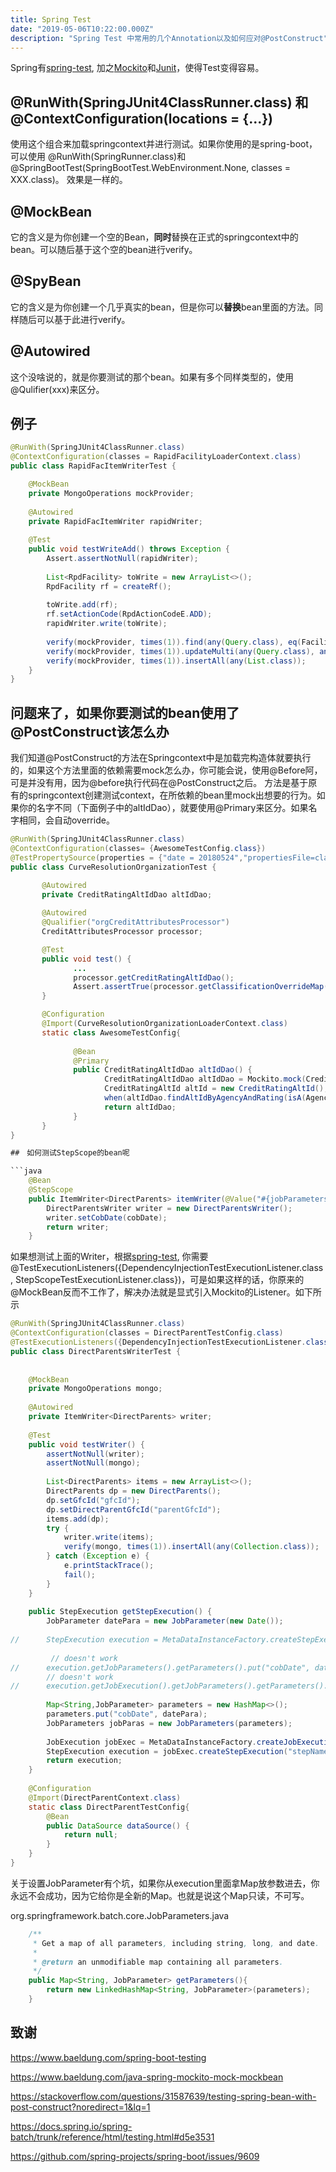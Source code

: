 ```yaml
---
title: Spring Test
date: "2019-05-06T10:22:00.000Z"
description: "Spring Test 中常用的几个Annotation以及如何应对@PostConstruct"
---
```


Spring有[spring-test](https://docs.spring.io/spring/docs/current/spring-framework-reference/testing.html), 加之[Mockito](https://site.mockito.org/)和[Junit](https://junit.org/junit4/)，使得Test变得容易。

## @RunWith(SpringJUnit4ClassRunner.class) 和 @ContextConfiguration(locations = {...})

使用这个组合来加载springcontext并进行测试。如果你使用的是spring-boot，可以使用 @RunWith(SpringRunner.class)和@SpringBootTest(SpringBootTest.WebEnvironment.None, classes = XXX.class)。 效果是一样的。

## @MockBean

它的含义是为你创建一个空的Bean，**同时**替换在正式的springcontext中的bean。可以随后基于这个空的bean进行verify。

## @SpyBean

它的含义是为你创建一个几乎真实的bean，但是你可以**替换**bean里面的方法。同样随后可以基于此进行verify。

## @Autowired

这个没啥说的，就是你要测试的那个bean。如果有多个同样类型的，使用@Qulifier(xxx)来区分。

## 例子

```java
@RunWith(SpringJUnit4ClassRunner.class)
@ContextConfiguration(classes = RapidFacilityLoaderContext.class)
public class RapidFacItemWriterTest {

	@MockBean
	private MongoOperations mockProvider;
		
	@Autowired
	private RapidFacItemWriter rapidWriter;
	
	@Test
	public void testWriteAdd() throws Exception {
		Assert.assertNotNull(rapidWriter);
		
		List<RpdFacility> toWrite = new ArrayList<>();
		RpdFacility rf = createRf();
		
		toWrite.add(rf);
		rf.setActionCode(RpdActionCodeE.ADD);
		rapidWriter.write(toWrite);
		
		verify(mockProvider, times(1)).find(any(Query.class), eq(Facility.class));
		verify(mockProvider, times(1)).updateMulti(any(Query.class), any(Update.class), eq(Facility.class));
		verify(mockProvider, times(1)).insertAll(any(List.class));
	}
}	
```

## 问题来了，如果你要测试的bean使用了@PostConstruct该怎么办

我们知道@PostConstruct的方法在Springcontext中是加载完构造体就要执行的，如果这个方法里面的依赖需要mock怎么办，你可能会说，使用@Before阿，可是并没有用，因为@before执行代码在@PostConstruct之后。 方法是基于原有的springcontext创建测试context，在所依赖的bean里mock出想要的行为。如果你的名字不同（下面例子中的altIdDao），就要使用@Primary来区分。如果名字相同，会自动override。

```java
@RunWith(SpringJUnit4ClassRunner.class)
@ContextConfiguration(classes= {AwesomeTestConfig.class})
@TestPropertySource(properties = {"date = 20180524","propertiesFile=classpath:xxx.properties","./data/input/cds=.","CVA_HOME=.","fileName=emptyfile"})
public class CurveResolutionOrganizationTest {

       @Autowired
       private CreditRatingAltIdDao altIdDao;
       
       @Autowired
       @Qualifier("orgCreditAttributesProcessor")
       CreditAttributesProcessor processor;

       @Test
       public void test() {
              ...
              processor.getCreditRatingAltIdDao();
              Assert.assertTrue(processor.getClassificationOverrideMap()==map);
       }

       @Configuration
       @Import(CurveResolutionOrganizationLoaderContext.class)
       static class AwesomeTestConfig{
              
              @Bean
              @Primary
              public CreditRatingAltIdDao altIdDao() {
                     CreditRatingAltIdDao altIdDao = Mockito.mock(CreditRatingAltIdDao.class);
                     CreditRatingAltId altId = new CreditRatingAltId();
                     when(altIdDao.findAltIdByAgencyAndRating(isA(AgencyE.class), anyString())).thenReturn(altId);
                     return altIdDao;
              }
       }
}

##　如何测试StepScope的bean呢

```java
	@Bean
	@StepScope
	public ItemWriter<DirectParents> itemWriter(@Value("#{jobParameters[cobDate]}") Date cobDate) {
		DirectParentsWriter writer = new DirectParentsWriter();
		writer.setCobDate(cobDate);
		return writer;
	}
```
如果想测试上面的Writer，根据[spring-test](https://docs.spring.io/spring-batch/trunk/reference/html/testing.html#testingIndividualSteps), 你需要@TestExecutionListeners({DependencyInjectionTestExecutionListener.class, StepScopeTestExecutionListener.class})，可是如果这样的话，你原来的@MockBean反而不工作了，解决办法就是显式引入Mockito的Listener。如下所示

```java
@RunWith(SpringJUnit4ClassRunner.class)
@ContextConfiguration(classes = DirectParentTestConfig.class)
@TestExecutionListeners({DependencyInjectionTestExecutionListener.class, StepScopeTestExecutionListener.class, MockitoTestExecutionListener.class})
public class DirectParentsWriterTest {
	
	
	@MockBean
	private MongoOperations mongo;
	
	@Autowired
	private ItemWriter<DirectParents> writer;
	
	@Test
	public void testWriter() {
		assertNotNull(writer);
		assertNotNull(mongo);
		
		List<DirectParents> items = new ArrayList<>();
		DirectParents dp = new DirectParents();
		dp.setGfcId("gfcId");
		dp.setDirectParentGfcId("parentGfcId");
		items.add(dp);
		try {
			writer.write(items);
			verify(mongo, times(1)).insertAll(any(Collection.class));
		} catch (Exception e) {
			e.printStackTrace();
			fail();
		}
	}
	
	public StepExecution getStepExecution() {
		JobParameter datePara = new JobParameter(new Date());
		
//		StepExecution execution = MetaDataInstanceFactory.createStepExecution();
		
		 // doesn't work
//		execution.getJobParameters().getParameters().put("cobDate", datePara);
		// doesn't work
//		execution.getJobExecution().getJobParameters().getParameters().put("cobDate", datePara);  
		
		Map<String,JobParameter> parameters = new HashMap<>();
		parameters.put("cobDate", datePara);
		JobParameters jobParas = new JobParameters(parameters);
		
		JobExecution jobExec = MetaDataInstanceFactory.createJobExecution("job", 333L, 555L, jobParas);
		StepExecution execution = jobExec.createStepExecution("stepName");
		return execution;
	}
	
	@Configuration
	@Import(DirectParentContext.class)
	static class DirectParentTestConfig{
		@Bean 
		public DataSource dataSource() {
			return null;
		}
	}
}
```

关于设置JobParameter有个坑，如果你从execution里面拿Map放参数进去，你永远不会成功，因为它给你是全新的Map。也就是说这个Map只读，不可写。

org.springframework.batch.core.JobParameters.java  

```java
	/**
	 * Get a map of all parameters, including string, long, and date.
	 * 
	 * @return an unmodifiable map containing all parameters.
	 */
	public Map<String, JobParameter> getParameters(){
		return new LinkedHashMap<String, JobParameter>(parameters);
	}
```

## 致谢

https://www.baeldung.com/spring-boot-testing 

https://www.baeldung.com/java-spring-mockito-mock-mockbean 

https://stackoverflow.com/questions/31587639/testing-spring-bean-with-post-construct?noredirect=1&lq=1

https://docs.spring.io/spring-batch/trunk/reference/html/testing.html#d5e3531

https://github.com/spring-projects/spring-boot/issues/9609
